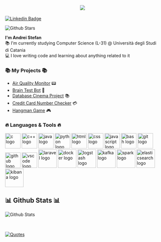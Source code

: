 <!DOCTYPE html>
<html lang="en">
<body>
  <h1 align="center">
    <a href="https://git.io/typing-svg">
      <img src="https://readme-typing-svg.herokuapp.com/?lines=Hi,+Developer!+💻;&center=true&size=30">
    </a>
  </h1>

  <a href="https://www.linkedin.com/in/andreistefand/">
      <img src="https://img.shields.io/badge/-Andrei-blue?style=flat-square&logo=Linkedin&logoColor=white" alt="Linkedin Badge">
  </a>

![Github Stars](https://img.shields.io/github/stars/picred?style=social)<br>

  <p>
    <strong>I'm Andrei Stefan</strong></u>
    <br>
    📚 I'm currently studying Computer Science (L-31) @ Università degli Studi di Catania
    <br>
    💻 I love writing code and learning about anything related to it
  </p>

  <h3 align="justify">📚 My Projects 📚</h3>
  <ul>
      <li><a href="https://github.com/Picred/air-quality-monitor">Air Quality Monitor</a> 📟</li>
      <li><a href="https://github.com/Picred/brain-test-bot">Brain Test Bot</a> 🧠</li>
      <li><a href="https://github.com/Picred/cinema-database">Database Cinema Project</a> 📚</li>
      <li><a href="https://github.com/Picred/ccn-check">Credit Card Number Checker</a> 💳</li>
      <li><a href="https://github.com/Picred/hangman-game">Hangman Game</a> 🎮</li>
  </ul>


  <h3 align="justify">🔥 Languages & Tools 🔥</h3>
  <p>
    <img src="https://cdn.jsdelivr.net/gh/devicons/devicon@latest/icons/c/c-original.svg" style="width:50px;" alt="c logo"/>
    <img src="https://cdn.jsdelivr.net/gh/devicons/devicon@latest/icons/cplusplus/cplusplus-original.svg" style="width:50px" alt="c++ logo" />
    <img src="https://cdn.jsdelivr.net/gh/devicons/devicon@latest/icons/java/java-original-wordmark.svg" style="width:50px" alt="java logo"/>
    <img src="https://cdn.jsdelivr.net/gh/devicons/devicon@latest/icons/python/python-original-wordmark.svg" style="width:50px" alt="python logo"/>
    <img src="https://cdn.jsdelivr.net/gh/devicons/devicon@latest/icons/html5/html5-original-wordmark.svg" style="width:50px" alt="html logo"/>
    <img src="https://cdn.jsdelivr.net/gh/devicons/devicon@latest/icons/css3/css3-original-wordmark.svg" style="width:50px" alt="css logo"/>
    <img src="https://cdn.jsdelivr.net/gh/devicons/devicon@latest/icons/javascript/javascript-original.svg" style="width:50px" alt="javascript logo"/>
    <img src="https://cdn.jsdelivr.net/gh/devicons/devicon@latest/icons/bash/bash-original.svg" style="width:50px" alt="bash logo"/>
    <img src="https://cdn.jsdelivr.net/gh/devicons/devicon@latest/icons/git/git-original-wordmark.svg" style="width:50px" alt="git logo"/>
    <img src="https://cdn.jsdelivr.net/gh/devicons/devicon@latest/icons/github/github-original-wordmark.svg" style="width:50px" alt="github logo"/>    
    <img src="https://cdn.jsdelivr.net/gh/devicons/devicon@latest/icons/vscode/vscode-original-wordmark.svg" style="width:50px" alt="vscode logo"/>
    <img src="https://cdn.jsdelivr.net/gh/devicons/devicon@latest/icons/laravel/laravel-original-wordmark.svg" style="width:60px" alt="laravel logo"/>
    <img src="https://cdn.jsdelivr.net/gh/devicons/devicon@latest/icons/docker/docker-original-wordmark.svg" style="width:60px" alt="docker logo"/>
    <img src="https://cdn.jsdelivr.net/gh/devicons/devicon@latest/icons/logstash/logstash-original-wordmark.svg" style="width:60px" alt="logstash logo"/>
    <img src="https://cdn.jsdelivr.net/gh/devicons/devicon@latest/icons/apachekafka/apachekafka-original-wordmark.svg" style="width:60px" alt="kafka logo"/>
    <img src="https://cdn.jsdelivr.net/gh/devicons/devicon@latest/icons/apachespark/apachespark-original-wordmark.svg" style="width:60px" alt="spark logo" />
    <img src="https://cdn.jsdelivr.net/gh/devicons/devicon@latest/icons/elasticsearch/elasticsearch-original-wordmark.svg" style="width:60px" alt="elasticsearch logo" />
    <img src="https://cdn.jsdelivr.net/gh/devicons/devicon@latest/icons/kibana/kibana-original-wordmark.svg" style="width:60px" alt="kibana logo" />
  </p>



  <h2 align="justify">📊 Github Stats 📊</h2>
  <p align="justify">
    <img src ="https://github-readme-streak-stats.herokuapp.com?user=picred&theme=dark&hide_border=true&background=FFFFFF00" alt="Github Stats">
  </p>

  <br>
  <br>

  <a href="https://github.com/piyushsuthar/github-readme-quotes">
    <img src="https://quotes-github-readme.vercel.app/api?type=horizontal&theme=gruvbox" alt="Quotes">
  </a>
</body>
</html>
